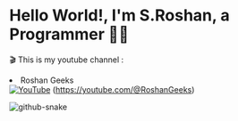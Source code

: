 

# Hello World!, I'm S.Roshan, a Programmer 👋🏼
🎬 This is my youtube channel : <li>Roshan Geeks</li>  [![YouTube](https://img.shields.io/badge/YouTube-%23FF0000.svg?logo=YouTube&logoColor=white)](https://youtube.com/@RoshanGeeks) (https://youtube.com/@RoshanGeeks) 



<picture>
  <source media="(prefers-color-scheme: dark)" srcset="https://raw.githubusercontent.com/tobiasmeyhoefer/tobiasmeyhoefer/output/github-snake-dark.svg" />
  <source media="(prefers-color-scheme: light)" srcset="https://raw.githubusercontent.com/tobiasmeyhoefer/tobiasmeyhoefer/output/github-snake.svg" />
  <img alt="github-snake" src="https://raw.githubusercontent.com/tobiasmeyhoefer/tobiasmeyhoefer/output/github-snake.svg" />
</picture>
